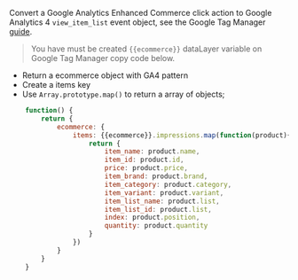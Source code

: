 Convert a Google Analytics Enhanced Commerce click action to Google Analytics 4 `view_item_list` event object, see the Google Tag Manager [guide](https://developers.google.com/tag-manager/enhanced-ecommerce?hl=pt_br#product-impressions). 

> You have must be created `{{ecommerce}}` dataLayer variable on Google Tag Manager copy code below.

- Return a ecommerce object with GA4 pattern
- Create a items key
- Use `Array.prototype.map()` to return a array of objects;



```javascript
    function() {
        return {
            ecommerce: {
                items: {{ecommerce}}.impressions.map(function(product){
                    return {
                        item_name: product.name,    
                        item_id: product.id,
                        price: product.price,
                        item_brand: product.brand,
                        item_category: product.category,
                        item_variant: product.variant,
                        item_list_name: product.list,
                        item_list_id: product.list,
                        index: product.position,
                        quantity: product.quantity
                    }
                })
            }
        }
    }
```
